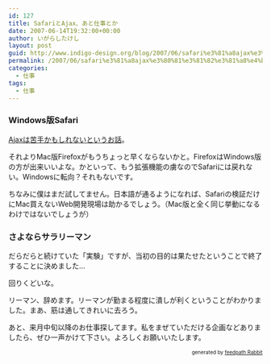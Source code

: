 ```yaml
---
id: 127
title: SafariとAjax、あと仕事とか
date: 2007-06-14T19:32:00+00:00
author: いがらしたけし
layout: post
guid: http://www.indigo-design.org/blog/2007/06/safari%e3%81%a8ajax%e3%80%81%e3%81%82%e3%81%a8%e4%bb%95%e4%ba%8b%e3%81%a8%e3%81%8b/
permalink: /2007/06/safari%e3%81%a8ajax%e3%80%81%e3%81%82%e3%81%a8%e4%bb%95%e4%ba%8b%e3%81%a8%e3%81%8b/
categories:
  - 仕事
tags:
  - 仕事
---
```

### Windows版Safari

[Ajaxは苦手かもしれないというお話](http://wiredvision.jp/blog/compiler/200706/20070614133314.php)。

それよりMac版Firefoxがもうちょっと早くならないかと。FirefoxはWindows版の方が出来いいよな。かといって、もう拡張機能の虜なのでSafariには戻れない。Windowsに転向？それもないです。

ちなみに僕はまだ試してません。日本語が通るようになれば、Safariの検証だけにMac買えないWeb開発現場は助かるでしょう。（Mac版と全く同じ挙動になるわけではないでしょうが）

### さよならサラリーマン

だらだらと続けていた「実験」ですが、当初の目的は果たせたということで終了することに決めました… 

回りくどいな。</p> 

リーマン、辞めます。リーマンが勤まる程度に潰しが利くということがわかりました。まあ、筋は通してきれいに去ろう。

あと、来月中旬以降のお仕事探してます。私をまぜていただける企画などありましたら、ぜひ一声かけて下さい。よろしくお願いいたします。

<!--feedpath info start-->

<div style="text-align: right;font-size: 10px">
  &nbsp;&nbsp;<span>generated by <a href="http://feedpath.jp" title="feedpath Rabbit" target="_blank">feedpath Rabbit</a></span>
</div>

<!--feedpath info end-->
